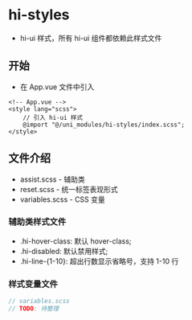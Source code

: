 # hi-styles

-   hi-ui 样式，所有 hi-ui 组件都依赖此样式文件

## 开始

-   在 App.vue 文件中引入

```vue
<!-- App.vue -->
<style lang="scss">
    // 引入 hi-ui 样式
    @import "@/uni_modules/hi-styles/index.scss";
</style>
```

## 文件介绍

-   assist.scss - 辅助类
-   reset.scss - 统一标签表现形式
-   variables.scss - CSS 变量

### 辅助类样式文件

-   .hi-hover-class: 默认 hover-class;
-   .hi-disabled: 默认禁用样式;
-   .hi-line-{1-10}: 超出行数显示省略号，支持 1-10 行

### 样式变量文件

```scss
// variables.scss
// TODO: 待整理
```

